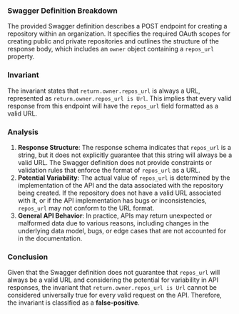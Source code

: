 ### Swagger Definition Breakdown
The provided Swagger definition describes a POST endpoint for creating a repository within an organization. It specifies the required OAuth scopes for creating public and private repositories and outlines the structure of the response body, which includes an `owner` object containing a `repos_url` property.

### Invariant
The invariant states that `return.owner.repos_url` is always a URL, represented as `return.owner.repos_url is Url`. This implies that every valid response from this endpoint will have the `repos_url` field formatted as a valid URL.

### Analysis
1. **Response Structure**: The response schema indicates that `repos_url` is a string, but it does not explicitly guarantee that this string will always be a valid URL. The Swagger definition does not provide constraints or validation rules that enforce the format of `repos_url` as a URL.
2. **Potential Variability**: The actual value of `repos_url` is determined by the implementation of the API and the data associated with the repository being created. If the repository does not have a valid URL associated with it, or if the API implementation has bugs or inconsistencies, `repos_url` may not conform to the URL format.
3. **General API Behavior**: In practice, APIs may return unexpected or malformed data due to various reasons, including changes in the underlying data model, bugs, or edge cases that are not accounted for in the documentation.

### Conclusion
Given that the Swagger definition does not guarantee that `repos_url` will always be a valid URL and considering the potential for variability in API responses, the invariant that `return.owner.repos_url is Url` cannot be considered universally true for every valid request on the API. Therefore, the invariant is classified as a **false-positive**.

